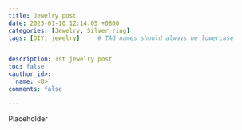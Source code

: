 ```yaml
---
title: Jewelry post
date: 2025-01-10 12:14:05 +0800
categories: [Jewelry, Silver ring]
tags: [DIY, jewelry]     # TAG names should always be lowercase


description: 1st jewelry post
toc: false 
<author_id>:
  name: <B>
comments: false

---
```


Placeholder
